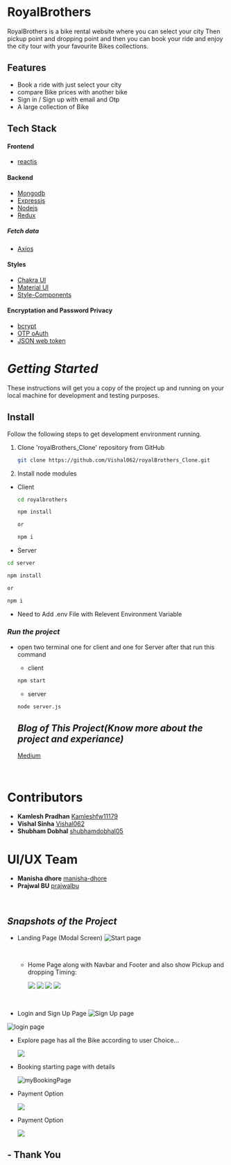 # RoyalBrothers

RoyalBrothers is a bike rental website where you can select your city Then pickup point and dropping point and then you can book your ride and enjoy the city tour with your favourite Bikes collections. 

## Features

- Book a ride with just select your city
- compare Bike prices with another bike
- Sign in / Sign up with email and Otp
- A large collection of Bike

## Tech Stack

#### **Frontend**

- [reactjs](https://reactjs.org/)

#### **Backend**

- [Mongodb](https://www.mongodb.com/)
- [Expressjs](https://expressjs.com/)
- [Nodejs](https://nodejs.org/en/)
- [Redux](https://redux.js.org)

##### **Fetch data**

- [Axios](https://www.npmjs.com/package/axios)

#### **Styles**

- [Chakra UI](https://chakra-ui.com)
- [Material UI](https://mui.com/)
- [Style-Components](https://styled-components.com/)

#### **Encryptation and Password Privacy**

- [bcrypt](https://www.npmjs.com/package/bcrypt)
- [OTP oAuth](https://developers.google.com/identity/protocols/oauth2)
- [JSON web token](https://jwt.io)

# _Getting Started_

These instructions will get you a copy of the project up and running on your local machine for development and testing purposes.

## Install

Follow the following steps to get development environment running.

1. Clone 'royalBrothers_Clone' repository from GitHub

   ```bash
   git clone https://github.com/Vishal062/royalBrothers_Clone.git
   ```


1. Install node modules

- Client

  ```bash
  cd royalbrothers
  ```

  ```bash
  npm install

  or

  npm i
  ```

- Server

```bash
cd server
```

```bash
npm install

or

npm i
```

- Need to Add .env File with Relevent Environment Variable

### **_Run the project_**

- open two terminal one for client and one for Server after that run this command

  - client

  ```bash
  npm start
  ```

  - server

  ```bash
  node server.js
  ```

  ## _Blog of This Project(Know more about the project and experiance)_

  [Medium](https://medium.com/@vs9425348/royalbrothers-clone-project-d782874dd621)

<br/>

# Contributors
- **Kamlesh Pradhan** [Kamleshfw11179](https://github.com/Kamleshfw11179)
- **Vishal Sinha** [Vishal062](https://github.com/Vishal062)
- **Shubham Dobhal** [shubhamdobhal05](https://github.com/shubhamdobhal05)
# UI/UX Team
- **Manisha dhore** [manisha-dhore](https://www.linkedin.com/in/manisha-dhore/)
- **Prajwal BU** [prajwalbu](https://www.behance.net/prajwalbu)
<br/> 

## **_Snapshots of the Project_**

- Landing Page (Modal Screen)
  <img src="https://github.com/Vishal062/royalBrothers_Clone/blob/master/SnapShot_Project/Page_1.png?raw=true" alt="Start page"/>

  <br/>

  - Home Page along with Navbar and Footer and also show Pickup and dropping Timing:

    <img src="https://github.com/Vishal062/royalBrothers_Clone/blob/master/SnapShot_Project/Page_2.png?raw=true">
    
    <img src="https://github.com/Vishal062/royalBrothers_Clone/blob/master/SnapShot_Project/Page_3.png?raw=true">
    
    <img src="https://github.com/Vishal062/royalBrothers_Clone/blob/master/SnapShot_Project/Page_4.png?raw=true">

    <img src="https://github.com/Vishal062/royalBrothers_Clone/blob/master/SnapShot_Project/Page_5.png?raw=true">

<br/>

- Login and Sign Up Page 
  <img src="https://github.com/Vishal062/royalBrothers_Clone/blob/master/SnapShot_Project/SignUp.png?raw=true" alt="Sign Up page"/>

<img src="https://github.com/Vishal062/royalBrothers_Clone/blob/master/SnapShot_Project/Login.png?raw=true" alt="login page"/>
  <br/>



- Explore page has all the Bike according to user Choice...

    <img src="https://github.com/Vishal062/royalBrothers_Clone/blob/master/SnapShot_Project/Page_6.png?raw=true"/>

  <br/>

- Booking starting page with details

   <img src = "https://github.com/Vishal062/royalBrothers_Clone/blob/master/SnapShot_Project/Page_7.png?raw=true" alt = "myBookingPage"/>
   <br/>
   
- Payment Option

  <img src="https://github.com/Vishal062/royalBrothers_Clone/blob/master/SnapShot_Project/Page_8.png?raw=true">
  <br/>

- Payment Option

  <img src="https://github.com/Vishal062/royalBrothers_Clone/blob/master/SnapShot_Project/Page_9.png?raw=true">
  <br/>


##  - Thank You



